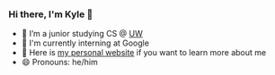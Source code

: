 ### Hi there, I'm Kyle 👋

- :school: I’m a junior studying CS @ [UW](https://www.cs.washington.edu/)
- :book: I'm currently interning at Google
- :rocket: Here is [my personal website](https://kylemumma.github.io/) if you want to learn more about me
- :smile: Pronouns: he/him
